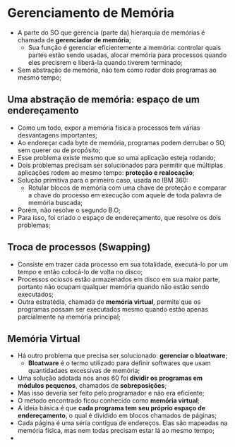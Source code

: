 # Gerenciamento de Memória

- A parte do SO que gerencia (parte da) hierarquia de memórias é chamada de **gerenciador de memória**;
  - Sua função é gerenciar eficientemente a memória: controlar quais partes estão sendo usadas, alocar memória para processos quando eles precisrem e liberá-la quando tiverem terminado;
- Sem abstração de memória, não tem como rodar dois programas ao mesmo tempo;

## Uma abstração de memória: espaço de um endereçamento

- Como um todo, expor a memória física a processos tem várias desvantagens importantes;
- Ao endereçar cada byte de memória, programas podem derrubar o SO, sem querer ou de propósito;
- Esse problema existe mesmo que so uma aplicação esteja rodando;
  <br>
- Dois problemas precisam ser solucionados para permitir que múltiplas aplicações rodem ao mesmo tempo: **proteção e realocação**;
- Solução primitiva para o primeiro caso, usada no IBM 360:
  - Rotular blocos de memória com uma chave de proteção e comparar a chave do processo em execução com aquele de toda palavra de memória buscada;
- Porém, não resolve o segundo B.O;
- Para isso, foi criado o espaço de endereçamento, que resolve os dois problemas;

## Troca de processos (Swapping)

- Consiste em trazer cada processo em sua totalidade, executá-lo por um tempo e então colocá-lo de volta no disco;
- Processos ociosos estão armazenados em disco em sua maior parte, portanto não ocupam qualquer memória quando não estão sendo executados;
- Outra estratédia, chamada de **memória virtual**, permite que os programas possam ser executados mesmo quando estão apenas parcialmente na memória principal;

## Memória Virtual

- Há outro problema que precisa ser solucionado: **gerenciar o bloatware**;
  - **Bloatware** é o termo utilizado para definir softwares que usam quantidadaes excessivas de memória;
- Uma solução adotada nos anos 60 foi **dividir os programas em módulos pequenos**, chamados de **sobreposições**;
- Mas isso deveria ser feito pelo programador e não era eficiente;
- O método encontrado ficou conhecido como **memória virtual**;
- A ideia básica é que **cada programa tem seu próprio espaço de endereçamento**, o qual é dividido em blocos chamados de páginas;
- Cada página é uma séria contígua de endereços. Elas são mapeadas na memória física, mas nem todas precisam estar lá ao mesmo tempo;
- 
